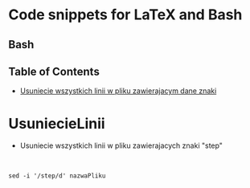 Code snippets for LaTeX and Bash
========================================


Bash
------------

## Table of Contents
 * [Usuniecie wszystkich linii w pliku zawierajacym dane znaki](./README.md#UsuniecieLinii)

# UsuniecieLinii
- Usuniecie wszystkich linii w pliku zawierajacych znaki "step"

&nbsp;

	sed -i '/step/d' nazwaPliku
